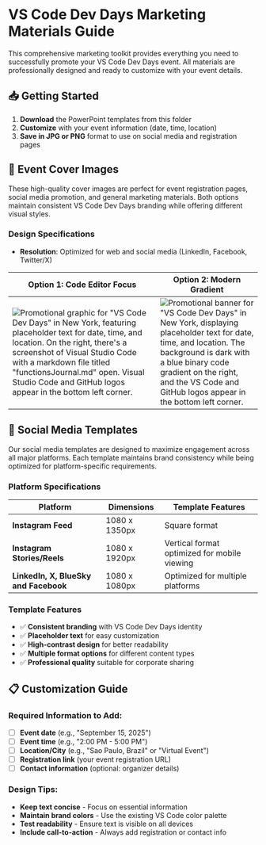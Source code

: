 # VS Code Dev Days Marketing Materials Guide

This comprehensive marketing toolkit provides everything you need to successfully promote your VS Code Dev Days event. All materials are professionally designed and ready to customize with your event details.

## 📥 Getting Started

1. **Download** the PowerPoint templates from this folder
2. **Customize** with your event information (date, time, location)
3. **Save in JPG or PNG** format to use on social media and registration pages

## 🎨 Event Cover Images

These high-quality cover images are perfect for event registration pages, social media promotion, and general marketing materials. Both options maintain consistent VS Code Dev Days branding while offering different visual styles.

### Design Specifications
- **Resolution**: Optimized for web and social media (LinkedIn, Facebook, Twitter/X)

| Option 1: Code Editor Focus                | Option 2: Modern Gradient                  |
|---------------------------------------------|---------------------------------------------|
| ![Promotional graphic for "VS Code Dev Days" in New York, featuring placeholder text for date, time, and location. On the right, there's a screenshot of Visual Studio Code with a markdown file titled "functionsJournal.md" open. Visual Studio Code and GitHub logos appear in the bottom left corner.](../assets/sample-event-cover-01.png) | ![Promotional banner for "VS Code Dev Days" in New York, displaying placeholder text for date, time, and location. The background is dark with a blue binary code gradient on the right, and the VS Code and GitHub logos appear in the bottom left corner.](../assets/sample-event-cover-02.png) |

## 📱 Social Media Templates

Our social media templates are designed to maximize engagement across all major platforms. Each template maintains brand consistency while being optimized for platform-specific requirements.

### Platform Specifications

| Platform | Dimensions | Template Features |
|----------|------------|-------------------|
| **Instagram Feed** | 1080 x 1350px | Square format |
| **Instagram Stories/Reels** | 1080 x 1920px | Vertical format optimized for mobile viewing |
| **LinkedIn, X, BlueSky and Facebook** | 1080 x 1080px | Optimized for multiple platforms |

### Template Features
- ✅ **Consistent branding** with VS Code Dev Days identity
- ✅ **Placeholder text** for easy customization
- ✅ **High-contrast design** for better readability
- ✅ **Multiple format options** for different content types
- ✅ **Professional quality** suitable for corporate sharing

## 📋 Customization Guide

### Required Information to Add:
- [ ] **Event date** (e.g., "September 15, 2025")
- [ ] **Event time** (e.g., "2:00 PM - 5:00 PM")
- [ ] **Location/City** (e.g., "Sao Paulo, Brazil" or "Virtual Event")
- [ ] **Registration link** (your event registration URL)
- [ ] **Contact information** (optional: organizer details)

### Design Tips:
- **Keep text concise** - Focus on essential information
- **Maintain brand colors** - Use the existing VS Code color palette
- **Test readability** - Ensure text is visible on all devices
- **Include call-to-action** - Always add registration or contact info